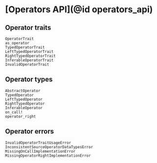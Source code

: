 # [Operators API](@id operators_api)

## Operator traits

```@docs
OperatorTrait
as_operator
TypedOperatorTrait
LeftTypedOperatorTrait
RightTypedOperatorTrait
InferableOperatorTrait
InvalidOperatorTrait
```


## Operator types

```@docs
AbstractOperator
TypedOperator
LeftTypedOperator
RightTypedOperator
InferableOperator
on_call!
operator_right
```

## Operator errors

```@docs
InvalidOperatorTraitUsageError
InconsistentSourceOperatorDataTypesError
MissingOnCallImplementationError
MissingOperatorRightImplementationError
```
